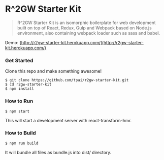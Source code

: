 # R^2GW Starter Kit

> R^2GW Starter Kit is an isomorphic boilerplate for web development built on top of React, Redux, Gulp and Webpack based on Node.js environment, also containing webpack loader such as sass and babel.

Demo: [http://r2gw-starter-kit.herokuapp.com/](http://r2gw-starter-kit.herokuapp.com/)

### Get Started

Clone this repo and make something awesome!

```
$ git clone https://github.com/tpai/r2gw-starter-kit.git
$ cd r2gw-starter-kit
$ npm install
```

### How to Run

```
$ npm start
```

This will start a development server with react-transform-hmr.

### How to Build

```
$ npm run build
```

It will bundle all files as bundle.js into dist/ directory.
